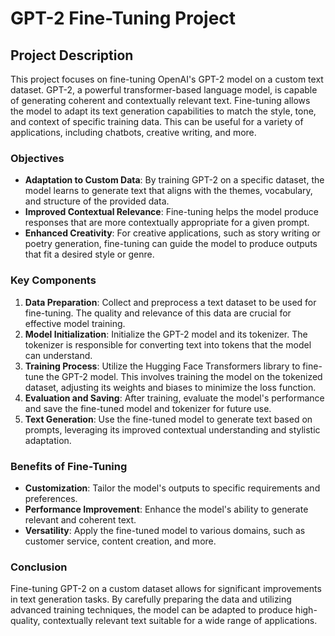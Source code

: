 # GPT-2 Fine-Tuning Project

## Project Description

This project focuses on fine-tuning OpenAI's GPT-2 model on a custom text dataset. GPT-2, a powerful transformer-based language model, is capable of generating coherent and contextually relevant text. Fine-tuning allows the model to adapt its text generation capabilities to match the style, tone, and context of specific training data. This can be useful for a variety of applications, including chatbots, creative writing, and more.

### Objectives

- **Adaptation to Custom Data**: By training GPT-2 on a specific dataset, the model learns to generate text that aligns with the themes, vocabulary, and structure of the provided data.
- **Improved Contextual Relevance**: Fine-tuning helps the model produce responses that are more contextually appropriate for a given prompt.
- **Enhanced Creativity**: For creative applications, such as story writing or poetry generation, fine-tuning can guide the model to produce outputs that fit a desired style or genre.

### Key Components

1. **Data Preparation**: Collect and preprocess a text dataset to be used for fine-tuning. The quality and relevance of this data are crucial for effective model training.
2. **Model Initialization**: Initialize the GPT-2 model and its tokenizer. The tokenizer is responsible for converting text into tokens that the model can understand.
3. **Training Process**: Utilize the Hugging Face Transformers library to fine-tune the GPT-2 model. This involves training the model on the tokenized dataset, adjusting its weights and biases to minimize the loss function.
4. **Evaluation and Saving**: After training, evaluate the model's performance and save the fine-tuned model and tokenizer for future use.
5. **Text Generation**: Use the fine-tuned model to generate text based on prompts, leveraging its improved contextual understanding and stylistic adaptation.

### Benefits of Fine-Tuning

- **Customization**: Tailor the model's outputs to specific requirements and preferences.
- **Performance Improvement**: Enhance the model's ability to generate relevant and coherent text.
- **Versatility**: Apply the fine-tuned model to various domains, such as customer service, content creation, and more.

### Conclusion

Fine-tuning GPT-2 on a custom dataset allows for significant improvements in text generation tasks. By carefully preparing the data and utilizing advanced training techniques, the model can be adapted to produce high-quality, contextually relevant text suitable for a wide range of applications.
